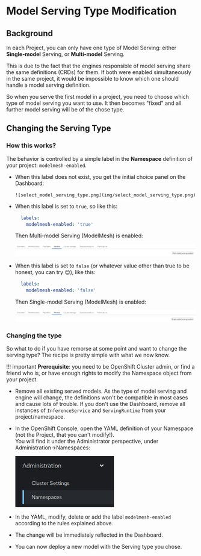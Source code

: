 # Model Serving Type Modification

## Background

In each Project, you can only have one type of Model Serving: either **Single-model** Serving, or **Multi-model** Serving.

This is due to the fact that the engines responsible of model serving share the same definitions (CRDs) for them. If both were enabled simultaneously in the same project, it would be impossible to know which one should handle a model serving definition.

So when you serve the first model in a project, you need to choose which type of model serving you want to use. It then becomes "fixed" and all further model serving will be of the chose type.

## Changing the Serving Type

### How this works?

The behavior is controlled by a simple label in the **Namespace** definition of your project: `modelmesh-enabled`.

- When this label does not exist, you get the initial choice panel on the Dashboard:

      ![select_model_serving_type.png](img/select_model_serving_type.png)

- When this label is set to `true`, so like this:
  
    ```yaml
      labels:
        modelmesh-enabled: 'true'
    ```

    Then Multi-model Serving (ModelMesh) is enabled:

    ![multi-model-enabled.png](img/multi-model-enabled.png)

- When this label is set to `false` (or whatever value other than true to be honest, you can try 😉), like this:

    ```yaml
      labels:
        modelmesh-enabled: 'false'
    ```

    Then Single-model Serving (ModelMesh) is enabled:

    ![single-model-enabled.png](img/single-model-enabled.png)

### Changing the type

So what to do if you have remorse at some point and want to change the serving type? The recipe is pretty simple with what we now know.

!!! important
    **Prerequisite**: you need to be OpenShift Cluster admin, or find a friend who is, or have enough rights to modify the Namespace object from your project.

- Remove all existing served models. As the type of model serving and engine will change, the definitions won't be compatible in most cases and cause lots of trouble. If you don't use the Dashboard, remove all instances of `InferenceService` and `ServingRuntime` from your project/namespace.
- In the OpenShift Console, open the YAML definition of your Namespace (not the Project, that you can't modify!).<br>
  You will find it under the Administrator perspective, under Administration->Namespaces:
  
    ![administration-namespaces.png](img/administration-namespaces.png)

- In the YAML, modify, delete or add the label `modelmesh-enabled` according to the rules explained above.
- The change will be immediately reflected in the Dashboard.
- You can now deploy a new model with the Serving type you chose.
